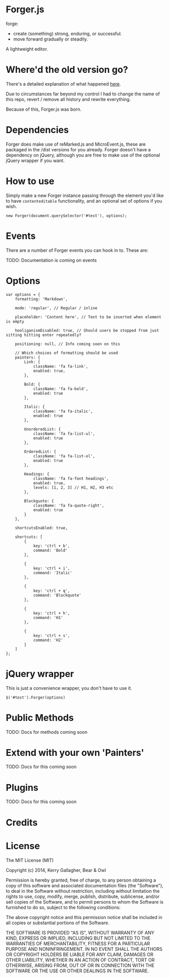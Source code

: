 Forger.js
=========

forge:

* create (something) strong, enduring, or successful.
* move forward gradually or steadily.

A lightweight editor.

# Where'd the old version go?

There's a detailed explanation of what happened [here](https://kerrygallagher.co.uk/whered-it-go/).

Due to circumstances far beyond my control I had to change the name of this repo, revert / remove all history and rewrite everything. 

Because of this, Forger.js was born.

# Dependencies

Forger does make use of reMarked.js and MicroEvent.js, these are packaged in the /dist versions for you already. Forger doesn't have a dependency on jQuery, although you are free to make use of the optional jQuery wrapper if you want. 

# How to use

Simply make a new Forger instance passing through the element you'd like to have `contenteditable` functionality, and an optional set of options if you wish. 

`new Forger(document.querySelector('#test'), options);`

# Events

There are a number of Forger events you can hook in to. These are:

TODO: Documentation is coming on events

# Options

```
var options = {
    formatting: 'Markdown',

    mode: 'regular', // Regular / inline
     
    placeholder: 'Content here', // Text to be inserted when element is empty

    hooliganismDisabled: true, // Should users be stopped from just sitting hitting enter repeatedly?

    positioning: null, // Info coming soon on this
    
    // Which choices of formatting should be used
    painters: {
        Link: {
            className: 'fa fa-link',
            enabled: true,
        },

        Bold: {
            className: 'fa fa-bold',
            enabled: true
        },

        Italic: {
            className: 'fa fa-italic',
            enabled: true
        },

        UnorderedList: {
            className: 'fa fa-list-ul',
            enabled: true
        },

        OrderedList: {
            className: 'fa fa-list-ol',
            enabled: true
        },

        Headings: {
            className: 'fa fa-font headings',
            enabled: true, 
            levels: [1, 2, 3] // H1, H2, H3 etc
        },

        Blockquote: {
            className: 'fa fa-quote-right',
            enabled: true
        }
    },

    shortcutsEnabled: true,
    
    shortcuts: [
        {
            key: 'ctrl + b',
            command: 'Bold'
        },

        {
            key: 'ctrl + i',
            command: 'Italic'
        },

        {
            key: 'ctrl + q',
            command: 'Blockquote'
        },

        {
            key: 'ctrl + h',
            command: 'H1'
        },

        {
            key: 'ctrl + s',
            command: 'H2'
        }
    ]
};
```

# jQuery wrapper

This is just a convenience wrapper, you don't have to use it. 

`$('#test').Forger(options)`

# Public Methods

TODO: Docs for methods coming soon

# Extend with your own 'Painters'

TODO: Docs for this coming soon

# Plugins

TODO: Docs for this coming soon

# Credits

# License 

The MIT License (MIT)

Copyright (c) 2014, Kerry Gallagher, Bear & Owl

Permission is hereby granted, free of charge, to any person obtaining a copy
of this software and associated documentation files (the "Software"), to deal
in the Software without restriction, including without limitation the rights
to use, copy, modify, merge, publish, distribute, sublicense, and/or sell
copies of the Software, and to permit persons to whom the Software is
furnished to do so, subject to the following conditions:

The above copyright notice and this permission notice shall be included in all
copies or substantial portions of the Software.

THE SOFTWARE IS PROVIDED "AS IS", WITHOUT WARRANTY OF ANY KIND, EXPRESS OR
IMPLIED, INCLUDING BUT NOT LIMITED TO THE WARRANTIES OF MERCHANTABILITY,
FITNESS FOR A PARTICULAR PURPOSE AND NONINFRINGEMENT. IN NO EVENT SHALL THE
AUTHORS OR COPYRIGHT HOLDERS BE LIABLE FOR ANY CLAIM, DAMAGES OR OTHER
LIABILITY, WHETHER IN AN ACTION OF CONTRACT, TORT OR OTHERWISE, ARISING FROM,
OUT OF OR IN CONNECTION WITH THE SOFTWARE OR THE USE OR OTHER DEALINGS IN THE
SOFTWARE.
